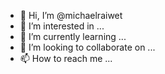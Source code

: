 - 👋 Hi, I’m @michaelraiwet
- 👀 I’m interested in ...
- 🌱 I’m currently learning ...
- 💞️ I’m looking to collaborate on ...
- 📫 How to reach me ...

<!---
michaelraiwet/michaelraiwet is a ✨ special ✨ repository because its `README.md` (this file) appears on your GitHub profile.
You can click the Preview link to take a look at your changes.
--->
